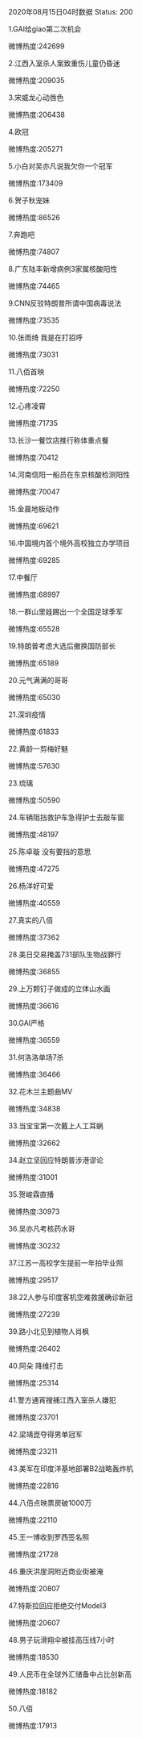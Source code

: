 2020年08月15日04时数据
Status: 200

1.GAI给giao第二次机会

微博热度:242699

2.江西入室杀人案致重伤儿童仍昏迷

微博热度:209035

3.宋威龙心动唇色

微博热度:206438

4.欧冠

微博热度:205271

5.小白对吴亦凡说我欠你一个冠军

微博热度:173409

6.贺子秋宠妹

微博热度:86526

7.奔跑吧

微博热度:74807

8.广东陆丰新增病例3家属核酸阳性

微博热度:74465

9.CNN反驳特朗普所谓中国病毒说法

微博热度:73535

10.张雨绮 我是在打招呼

微博热度:73031

11.八佰首映

微博热度:72250

12.心疼凌霄

微博热度:71735

13.长沙一餐饮店推行称体重点餐

微博热度:70412

14.河南信阳一船员在东京核酸检测阳性

微博热度:70047

15.金晨地板动作

微博热度:69621

16.中国境内首个境外高校独立办学项目

微博热度:69285

17.中餐厅

微博热度:68997

18.一群山里娃踢出一个全国足球季军

微博热度:65528

19.特朗普考虑大选后撤换国防部长

微博热度:65189

20.元气满满的哥哥

微博热度:65030

21.深圳疫情

微博热度:61833

22.黄龄一剪梅好魅

微博热度:57630

23.琉璃

微博热度:50590

24.车辆阻挡救护车急得护士去敲车窗

微博热度:48197

25.陈卓璇 没有要挡的意思

微博热度:47275

26.杨洋好可爱

微博热度:40559

27.真实的八佰

微博热度:37362

28.美日交易掩盖731部队生物战罪行

微博热度:36855

29.上万颗钉子做成的立体山水画

微博热度:36616

30.GAI严格

微博热度:36559

31.何洛洛单场7杀

微博热度:36466

32.花木兰主题曲MV

微博热度:34838

33.当宝宝第一次戴上人工耳蜗

微博热度:32662

34.赵立坚回应特朗普涉港谬论

微博热度:31001

35.贺峻霖直播

微博热度:30973

36.吴亦凡考核药水哥

微博热度:30232

37.江苏一高校学生提前一年拍毕业照

微博热度:29517

38.22人参与印度客机空难救援确诊新冠

微博热度:27239

39.路小北见到植物人肖枫

微博热度:26402

40.阿朵 降维打击

微博热度:25314

41.警方通宵搜捕江西入室杀人嫌犯

微博热度:23701

42.梁靖崑夺得男单冠军

微博热度:23211

43.美军在印度洋基地部署B2战略轰炸机

微博热度:22816

44.八佰点映票房破1000万

微博热度:22110

45.王一博收到罗西签名照

微博热度:21728

46.重庆洪崖洞附近商业街被淹

微博热度:20807

47.特斯拉回应拒绝交付Model3

微博热度:20607

48.男子玩滑翔伞被挂高压线7小时

微博热度:18530

49.人民币在全球外汇储备中占比创新高

微博热度:18182

50.八佰

微博热度:17913

